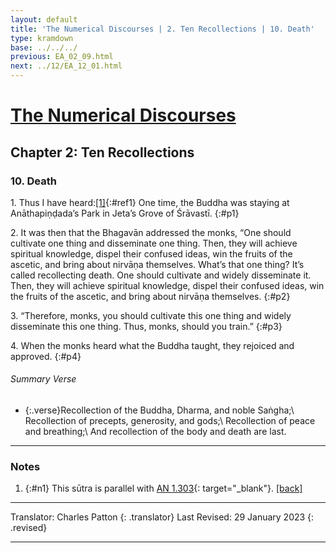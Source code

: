 ```yaml
---
layout: default
title: 'The Numerical Discourses | 2. Ten Recollections | 10. Death'
type: kramdown
base: ../../../
previous: EA_02_09.html
next: ../12/EA_12_01.html
---
```


# [The Numerical Discourses](../index.html)
## Chapter 2: Ten Recollections
### 10. Death

1\. Thus I have heard:[\[1\]](#n1){:#ref1} One time, the Buddha was staying at Anāthapiṇḍada’s Park in Jeta’s Grove of Śrāvastī.
{:#p1}

2\. It was then that the Bhagavān addressed the monks, “One should cultivate one thing and disseminate one thing. Then, they will achieve spiritual knowledge, dispel their confused ideas, win the fruits of the ascetic, and bring about nirvāṇa themselves. What’s that one thing? It’s called recollecting death. One should cultivate and widely disseminate it. Then, they will achieve spiritual knowledge, dispel their confused ideas, win the fruits of the ascetic, and bring about nirvāṇa themselves.
{:#p2}

3\. “Therefore, monks, you should cultivate this one thing and widely disseminate this one thing. Thus, monks, should you train.”
{:#p3}

4\. When the monks heard what the Buddha taught, they rejoiced and approved.
{:#p4}

###### Summary Verse
* {:.verse}Recollection of the Buddha, Dharma, and noble Saṅgha;\\
Recollection of precepts, generosity, and gods;\\
Recollection of peace and breathing;\\
And recollection of the body and death are last.

---

### Notes
1. {:#n1} This sūtra is parallel with [AN 1.303](https://suttacentral.net/an1.296-305/en/sujato){: target="_blank"}. [\[back\]](#ref1)

---

Translator: Charles Patton
{: .translator}
Last Revised: 29 January 2023
{: .revised}

---